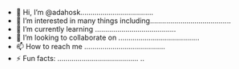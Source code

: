- 👋 Hi, I’m @adahosk....................................
- 👀 I’m interested in many things including........................................
- 🌱 I’m currently learning ........................................
- 💞️ I’m looking to collaborate on ........................................
- 📫 How to reach me ........................................
- ⚡ Fun facts: ........................................
..
<!---
adahosk/adahosk is a ✨ special ✨ repository because its `README.md` (this file) appears on your GitHub profile.
You can click the Preview link to take a look at your changes.
--->
